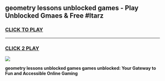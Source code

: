 
## geometry lessons unblocked games - Play Unblocked Gmaes & Free #ltarz
<h3>
<a href="https://news.freeplayer.one?title=geometry_lessons_unblocked_games&ref=24F">CLICK TO PLAY</a></h3>
<hr>

<h3>
<a href="https://news.freeplayer.one?title=geometry_lessons_unblocked_games&ref=24F">CLICK 2 PLAY</a>
  
</h3>

<a href="https://news.freeplayer.one?title=geometry_lessons_unblocked_games&ref=24F/"><img src="https://clearcache.store/games.png"></a>


**geometry lessons unblocked games games unblocked: Your Gateway to Fun and Accessible Online Gaming**
